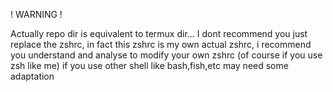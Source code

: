 ! WARNING !

Actually repo dir is equivalent to termux dir...
I dont recommend you just replace the zshrc, in fact this zshrc is my own actual zshrc, i recommend you understand and analyse to modify your own zshrc (of course if you use zsh like me) if you use other shell like bash,fish,etc may need some adaptation
